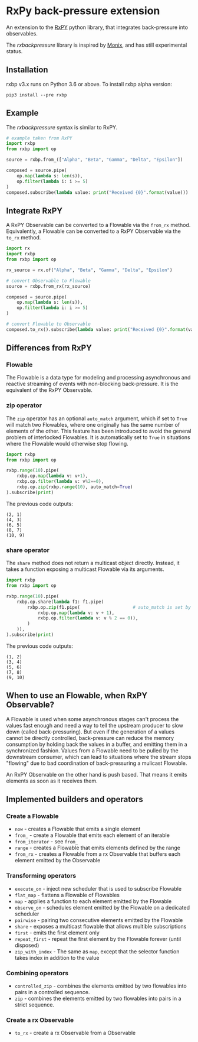 
RxPy back-pressure extension
============================

An extension to the [RxPY](https://github.com/ReactiveX/RxPY) python 
library, that integrates back-pressure into observables.

The *rxbackpressure* library is inspired by [Monix](https://github.com/monix/monix), 
and has still experimental status. 

Installation
------------

rxbp v3.x runs on Python 3.6 or above. To install rxbp alpha version:

```
pip3 install --pre rxbp
```

Example
-------

The *rxbackpressure* syntax is similar to RxPY.

```python
# example taken from RxPY
import rxbp
from rxbp import op

source = rxbp.from_(["Alpha", "Beta", "Gamma", "Delta", "Epsilon"])

composed = source.pipe(
    op.map(lambda s: len(s)),
    op.filter(lambda i: i >= 5)
)
composed.subscribe(lambda value: print("Received {0}".format(value)))
```

Integrate RxPY
--------------

A RxPY Observable can be converted to a Flowable via the `from_rx` method.
Equivalently, a Flowable can be converted to a RxPY Observable via the `to_rx` method.

```python
import rx
import rxbp
from rxbp import op

rx_source = rx.of("Alpha", "Beta", "Gamma", "Delta", "Epsilon")

# convert Observable to Flowable
source = rxbp.from_rx(rx_source)

composed = source.pipe(
    op.map(lambda s: len(s)),
    op.filter(lambda i: i >= 5)
)

# convert Flowable to Observable
composed.to_rx().subscribe(lambda value: print("Received {0}".format(value)))
```

Differences from RxPY
---------------------

### Flowable

The Flowable is a data type for modeling and processing asynchronous and reactive 
streaming of events with non-blocking back-pressure. It is the equivalent of the 
RxPY Observable.

### zip operator

The `zip` operator has an optional `auto_match` argument, which if set to `True`
will match two Flowables, where one originally has the same number of elements of the other.
This feature has been introduced to avoid the general problem of interlocked Flowables.
It is automatically set to `True` in situations where the Flowable would otherwise stop flowing.

```python
import rxbp
from rxbp import op

rxbp.range(10).pipe(
    rxbp.op.map(lambda v: v+1),
    rxbp.op.filter(lambda v: v%2==0),
    rxbp.op.zip(rxbp.range(10), auto_match=True)
).subscribe(print)
```

The previous code outputs:

```
(2, 1)
(4, 3)
(6, 5)
(8, 7)
(10, 9)
```

### share operator

The `share` method does not return a multicast object directly. Instead, it takes a function 
exposing a multicast Flowable via its arguments.

```python
import rxbp
from rxbp import op

rxbp.range(10).pipe(
    rxbp.op.share(lambda f1: f1.pipe(
        rxbp.op.zip(f1.pipe(                    # auto_match is set by default to True
            rxbp.op.map(lambda v: v + 1),
            rxbp.op.filter(lambda v: v % 2 == 0)),
        )
    )),
).subscribe(print)
```
The previous code outputs:

```
(1, 2)
(3, 4)
(5, 6)
(7, 8)
(9, 10)
```

When to use an Flowable, when RxPY Observable?
-----------------------------------------

A Flowable is used when some asynchronous stages can't process the values 
fast enough and need a way to tell the upstream producer to slow down (called back-pressuring). But even 
if the generation of a values cannot be directly controlled, 
back-pressure can reduce the memory consumption by holding back the values in a buffer, and emitting them
in a synchronized fashion. Values from a Flowable need to be pulled by the downstream consumer,
which can lead to situations where the stream stops "flowing" due to bad coordination of back-pressuring
a mulicast Flowable.

An RxPY Observable on the other hand is push based. That means it emits elements as soon as
it receives them. 


Implemented builders and operators
----------------------------------

### Create a Flowable

- `now` - creates a Flowable that emits a single element
- `from_` - create a Flowable that emits each element of an iterable
- `from_iterator` - see `from_`
- `range` - creates a Flowable that emits elements defined by the range
- `from_rx` - creates a Flowable from a rx Observable that buffers each element emitted by the Observable

### Transforming operators

- `execute_on` - inject new scheduler that is used to subscribe Flowable
- `flat_map` - flattens a Flowable of Flowables
- `map` - applies a function to each element emitted by the Flowable
- `observe_on` - schedules element emitted by the Flowable on a dedicated scheduler
- `pairwise` - pairing two consecutive elements emitted by the Flowable
- `share` - exposes a multicast flowable that allows multible subscriptions
- `first` - emits the first element only
- `repeat_first` - repeat the first element by the Flowable forever (until disposed)
- `zip_with_index` - The same as `map`, except that the selector function takes 
index in addition to the value


### Combining operators

- `controlled_zip` - combines the elements emitted by two flowables 
into pairs in a controlled sequence. 
- `zip` - combines the elements emitted by two flowables into pairs in 
a strict sequence.

### Create a rx Observable

- `to_rx` - create a rx Observable from a Observable